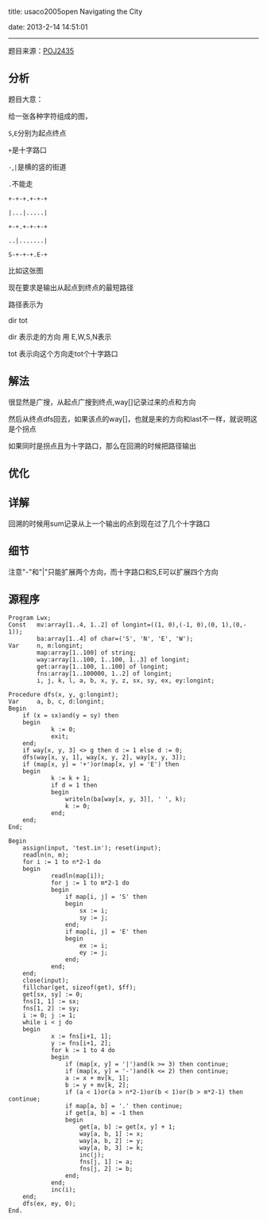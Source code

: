 ﻿title: usaco2005open Navigating the City

date: 2013-2-14 14:51:01

---

题目来源：[POJ2435](http://poj.org/problem?id=2435 "Navigating the City")

## 分析

题目大意：

给一张各种字符组成的图，

`S`,`E`分别为起点终点

`+`是十字路口
                        
`-`,`|`是横的竖的街道
                        
`.`不能走
                        
                        
```
+-+-+.+-+-+

|...|.....|

+-+.+-+-+-+ 

..|.......|

S-+-+-+.E-+
```


比如这张图

<!--more-->

现在要求是输出从起点到终点的最短路径 

路径表示为 

dir tot

dir 表示走的方向 用 E,W,S,N表示

tot 表示向这个方向走tot个十字路口

    

## 解法


很显然是广搜，从起点广搜到终点,way[]记录过来的点和方向

然后从终点dfs回去，如果该点的way[]，也就是来的方向和last不一样，就说明这是个拐点

如果同时是拐点且为十字路口，那么在回溯的时候把路径输出


## 优化


## 详解  

回溯的时候用sum记录从上一个输出的点到现在过了几个十字路口


## 细节  

注意"-"和"|"只能扩展两个方向，而十字路口和S,E可以扩展四个方向


## 源程序

```
Program Lwx;
Const 	mv:array[1..4, 1..2] of longint=((1, 0),(-1, 0),(0, 1),(0,- 1));
      	ba:array[1..4] of char=('S', 'N', 'E', 'W');
Var 	n, m:longint;
    	map:array[1..100] of string;
    	way:array[1..100, 1..100, 1..3] of longint;
    	get:array[1..100, 1..100] of longint;
    	fns:array[1..100000, 1..2] of longint;
    	i, j, k, l, a, b, x, y, z, sx, sy, ex, ey:longint;

Procedure dfs(x, y, g:longint);
Var 	a, b, c, d:longint;
Begin
  	if (x = sx)and(y = sy) then
  	begin
    		k := 0;
    		exit;
  	end;
 	if way[x, y, 3] <> g then d := 1 else d := 0;
  	dfs(way[x, y, 1], way[x, y, 2], way[x, y, 3]);
  	if (map[x, y] = '+')or(map[x, y] = 'E') then
  	begin
    		k := k + 1;
    		if d = 1 then
    		begin
      			writeln(ba[way[x, y, 3]], ' ', k);
    			k := 0;
    		end;
  	end;
End;

Begin
  	assign(input, 'test.in'); reset(input);
  	readln(n, m);
  	for i := 1 to n*2-1 do
  	begin
    		readln(map[i]);
    		for j := 1 to m*2-1 do
    		begin
      			if map[i, j] = 'S' then
      			begin	
        			sx := i;
        			sy := j;
      			end;
      			if map[i, j] = 'E' then
      			begin
        			ex := i;
        			ey := j;
      			end;
    		end;
  	end;
  	close(input);
  	fillchar(get, sizeof(get), $ff);
  	get[sx, sy] := 0;
  	fns[1, 1] := sx;
  	fns[1, 2] := sy;
  	i := 0; j := 1;
  	while i < j do
  	begin
    		x := fns[i+1, 1];
    		y := fns[i+1, 2];
    		for k := 1 to 4 do
    		begin
      			if (map[x, y] = '|')and(k >= 3) then continue;
      			if (map[x, y] = '-')and(k <= 2) then continue;
      			a := x + mv[k, 1];
      			b := y + mv[k, 2];
      			if (a < 1)or(a > n*2-1)or(b < 1)or(b > m*2-1) then continue;
      			if map[a, b] = '.' then continue;
      			if get[a, b] = -1 then
      			begin
        			get[a, b] := get[x, y] + 1;
        			way[a, b, 1] := x;
        			way[a, b, 2] := y;
        			way[a, b, 3] := k;
        			inc(j);
        			fns[j, 1] := a;
        			fns[j, 2] := b;
      			end;
    		end;
    		inc(i);
  	end;
  	dfs(ex, ey, 0);
End.
```